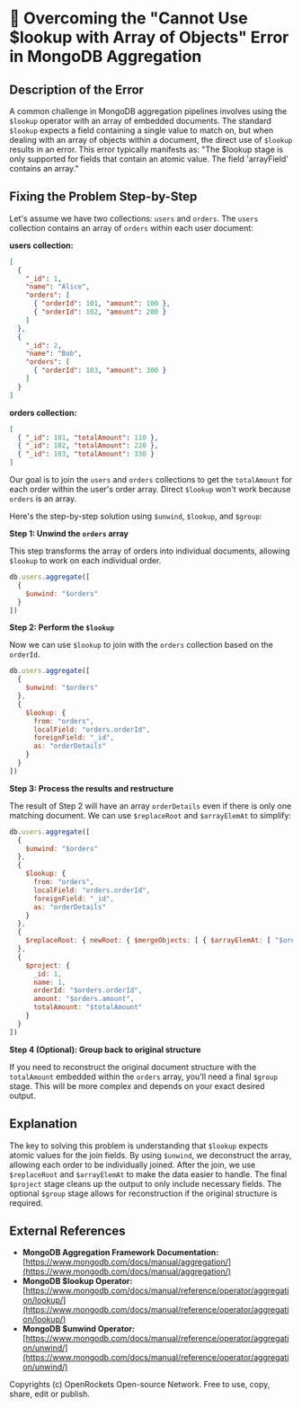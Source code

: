# 🐞 Overcoming the "Cannot Use $lookup with Array of Objects" Error in MongoDB Aggregation


## Description of the Error

A common challenge in MongoDB aggregation pipelines involves using the `$lookup` operator with an array of embedded documents.  The standard `$lookup` expects a field containing a single value to match on, but when dealing with an array of objects within a document, the direct use of `$lookup` results in an error. This error typically manifests as: "The $lookup stage is only supported for fields that contain an atomic value. The field 'arrayField' contains an array."

## Fixing the Problem Step-by-Step

Let's assume we have two collections: `users` and `orders`. The `users` collection contains an array of `orders` within each user document:


**users collection:**

```json
[
  {
    "_id": 1,
    "name": "Alice",
    "orders": [
      { "orderId": 101, "amount": 100 },
      { "orderId": 102, "amount": 200 }
    ]
  },
  {
    "_id": 2,
    "name": "Bob",
    "orders": [
      { "orderId": 103, "amount": 300 }
    ]
  }
]
```

**orders collection:**

```json
[
  { "_id": 101, "totalAmount": 110 },
  { "_id": 102, "totalAmount": 220 },
  { "_id": 103, "totalAmount": 330 }
]
```

Our goal is to join the `users` and `orders` collections to get the `totalAmount` for each order within the user's order array.  Direct `$lookup` won't work because `orders` is an array.

Here's the step-by-step solution using `$unwind`, `$lookup`, and `$group`:

**Step 1: Unwind the `orders` array**

This step transforms the array of orders into individual documents, allowing `$lookup` to work on each individual order.

```javascript
db.users.aggregate([
  {
    $unwind: "$orders"
  }
])
```

**Step 2: Perform the `$lookup`**

Now we can use `$lookup` to join with the `orders` collection based on the `orderId`.

```javascript
db.users.aggregate([
  {
    $unwind: "$orders"
  },
  {
    $lookup: {
      from: "orders",
      localField: "orders.orderId",
      foreignField: "_id",
      as: "orderDetails"
    }
  }
])
```

**Step 3:  Process the results and restructure**

The result of Step 2 will have an array `orderDetails` even if there is only one matching document. We can use `$replaceRoot` and `$arrayElemAt` to simplify:

```javascript
db.users.aggregate([
  {
    $unwind: "$orders"
  },
  {
    $lookup: {
      from: "orders",
      localField: "orders.orderId",
      foreignField: "_id",
      as: "orderDetails"
    }
  },
  {
    $replaceRoot: { newRoot: { $mergeObjects: [ { $arrayElemAt: [ "$orderDetails", 0 ] }, { "_id": "$_id", "name": "$name", "orderDetails": "$orderDetails" }] } }
  },
  {
    $project: {
      _id: 1,
      name: 1,
      orderId: "$orders.orderId",
      amount: "$orders.amount",
      totalAmount: "$totalAmount"
    }
  }
])
```

**Step 4 (Optional): Group back to original structure**

If you need to reconstruct the original document structure with the `totalAmount` embedded within the `orders` array, you'll need a final `$group` stage. This will be more complex and depends on your exact desired output.



## Explanation

The key to solving this problem is understanding that `$lookup` expects atomic values for the join fields.  By using `$unwind`, we deconstruct the array, allowing each order to be individually joined.  After the join, we use `$replaceRoot` and `$arrayElemAt` to make the data easier to handle. The final `$project` stage cleans up the output to only include necessary fields.  The optional `$group` stage allows for reconstruction if the original structure is required.


## External References

* **MongoDB Aggregation Framework Documentation:** [https://www.mongodb.com/docs/manual/aggregation/](https://www.mongodb.com/docs/manual/aggregation/)
* **MongoDB $lookup Operator:** [https://www.mongodb.com/docs/manual/reference/operator/aggregation/lookup/](https://www.mongodb.com/docs/manual/reference/operator/aggregation/lookup/)
* **MongoDB $unwind Operator:** [https://www.mongodb.com/docs/manual/reference/operator/aggregation/unwind/](https://www.mongodb.com/docs/manual/reference/operator/aggregation/unwind/)


Copyrights (c) OpenRockets Open-source Network. Free to use, copy, share, edit or publish.

